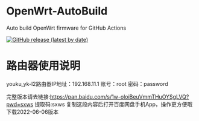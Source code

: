 # OpenWrt-AutoBuild
Auto build OpenWrt firmware for GitHub Actions

[![GitHub release (latest by date)](https://img.shields.io/github/v/release/cnbbx/OpenWrt-AutoBuild?style=for-the-badge&label=Download)](https://github.com/cnbbx/OpenWrt-AutoBuild/releases/latest)

# 路由器使用说明
youku_yk-l2路由器IP地址：192.168.11.1 账号：root   密码：password

完整版本请去链接:https://pan.baidu.com/s/1w-oloiBeuVmmTHuOYSgLVQ?pwd=sxws 提取码:sxws 复制这段内容后打开百度网盘手机App，操作更方便哦  下载2022-06-06版本
